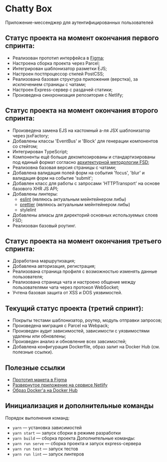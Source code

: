 # Chatty Box
Приложение-мессенджер для аутентифицированных пользователей

## Статус проекта на момент окончания первого спринта:
- Реализован прототип интерфейса в [Figma](https://www.figma.com/file/X6gpLBwpIw0qiFh7bs9p4K/Messenger-UI-Kit?node-id=0%3A1&t=QekbQWmKP3BYQ8MO-1);
- Настроена сборка проекта через Parcel;
- Интегрирован шаблонизатор разметки EJS;
- Настроен постпроцессор стилей PostCSS;
- Реализована базовая структура приложения (верстка), за исключением страницы с чатами;
- Настроен Express-сервер с раздачей статики;
- Произведена синхронизация репозитория с Netlify;

## Статус проекта на момент окончания второго спринта:
- Произведена замена EJS на кастомный а-ля JSX шаблонизатор через jsxFactory;
- Добавлены классы 'EventBus' и 'Block' для генерации компонентов со стейтом;
- Интегрирован TypeScript;
- Компоненты ещё больше декомпозированы и стандартизированы под единый формат согласно [архитектурной методологии FSD](https://feature-sliced.design/ru/);
- Реализовна базовая версия страницы с чатами;
- Добавлена валидация полей форм на события 'focus', 'blur' и валидация форм на событие 'submit';
- Добавлен класс для работы с запросами 'HTTPTransport' на основе базового XHR JS API;
- Добавлены линтеры:
  - [eslint](https://www.npmjs.com/package/@atlascommunity/eslint-config) (являюсь актуальным мейнтейнером либы)
  - [prettier](https://www.npmjs.com/package/@atlascommunity/prettier-config) (являюсь актуальным мейнтейнером либы)
  - stylelint
- Добавлены алиасы для директорий основных используемых слоев FSD;
- Реализован базовый роутинг.

## Статус проекта на момент окончания третьего спринта:
- Доработана маршрутизация;
- Добавлена авторизация, регистрация;
- Реализована страница профиля с возможностью изменять данные пользователя;
- Реализована страница чата и настроено общение между пользователями чата через протокол WebSocket;
- Учтена базовая защита от XSS и DOS уязвимостей.

## Текущий статус проекта (третий спринт):
- Покрыты тестами шаблонизатор, роутер, модуль отправки запросов;
- Произведена миграция с Parcel на Webpack;
- Произведен аудит зависимостей, зависимости с уязвимостями удалены или обновлены;
- Произведен анализ и обновление всех завсимостей;
- Добавлена конфигурация Dockerfile, образ залит на Docker Hub (см. полезные ссылки).

## Полезные ссылки
- [Прототип макета в Figma](https://www.figma.com/file/X6gpLBwpIw0qiFh7bs9p4K/Messenger-UI-Kit?node-id=0%3A1&t=QekbQWmKP3BYQ8MO-1)
- [Развернутое приложение на сервисе Netlify](https://chatty-box.netlify.app/)
- [Образ Docker'а на Docker Hub](https://hub.docker.com/r/aleksanderlamkov/aleksanderlamkov-chat)

## Инициализация и дополнительные команды
Порядок выполнения команд:
- `yarn` — установка зависимостей
- `yarn start` — запуск сборки в режиме разработки 
- `yarn build` — сборка проекта
Дополнительные команды:
- `yarn run serve` — сборка проекта и запуск express-сервера
- `yarn run test` — запуск тестов
- `yarn run lint` — запуск линтеров
